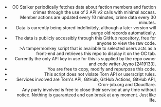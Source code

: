 <div style="text-align:right";><ul><li>
OC Stalker periodically fetches data about faction members and faction crimes through the use of 2 API v2 calls with minimal access.
</li><li>Member actions are updated every 10 minutes, crime data every 30 minutes.
</li><li>Data is currently being stored indefinitely, although a later version will purge old records automatically.
</li><li>The data is publicly accessibly through this GitHub repository, free for anyone to view the raw code.
</li><li>>A tampermonkey script that is available to selected users acts as a front-end and retrieves this repo to display it on the OC tab.
</li><li>Currently the only API key in use for this is supplied by the repo owner and code writer Jeyno [2419133].
</li><li>You are free to copy, modify and repurpose this code.
</li><li>This script does not violate Torn API or userscript rules.
</li><li>Services involved are Torn's API, GitHub, GitHub Actions, GitHub API, Cron-job.org and Cloudflare.
</li><li>Any party involved is free to close their service at any time without notice. Nothing is guaranteed and can break at any moment. Just like life.
</ul></div>

